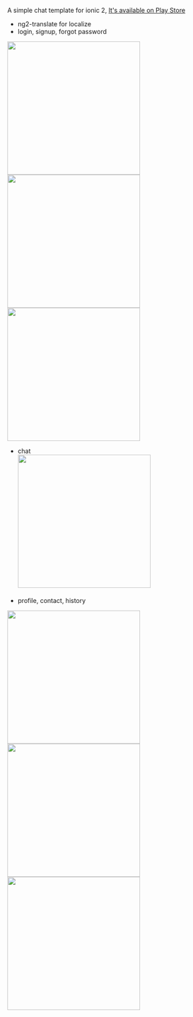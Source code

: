 A simple chat template for ionic 2,
[It's available on Play Store](https://play.google.com/store/apps/details?id=com.template.mysimplechat939847)
* ng2-translate for localize
* login, signup, forgot password <br/>
<img src="https://github.com/vuhung3990/ChatTemplate/raw/master/img_captures/Screenshot_2016-11-06-01-08-07-283_com.ionicframework.mysimplechat939847.png" width="300">
<img src="https://github.com/vuhung3990/ChatTemplate/raw/master/img_captures/Screenshot_2016-11-06-01-08-13-728_com.ionicframework.mysimplechat939847.png" width="300">
<img src="https://github.com/vuhung3990/ChatTemplate/raw/master/img_captures/Screenshot_2016-11-06-01-08-20-285_com.ionicframework.mysimplechat939847.png" width="300"><br/>

* chat<br/>
<img src="https://github.com/vuhung3990/ChatTemplate/raw/master/img_captures/Screenshot_2016-11-06-02-08-28-896_com.template.mysimplechat939847.png" width="300"><br/><br/>
* profile, contact, history <br/>
<img src="https://github.com/vuhung3990/ChatTemplate/raw/master/img_captures/Screenshot_2016-11-06-01-07-15-563_com.ionicframework.mysimplechat939847.png" width="300">
<img src="https://github.com/vuhung3990/ChatTemplate/raw/master/img_captures/Screenshot_2016-11-06-01-07-34-723_com.ionicframework.mysimplechat939847.png" width="300">
<img src="https://github.com/vuhung3990/ChatTemplate/raw/master/img_captures/Screenshot_2016-11-06-01-07-41-506_com.ionicframework.mysimplechat939847.png" width="300">
